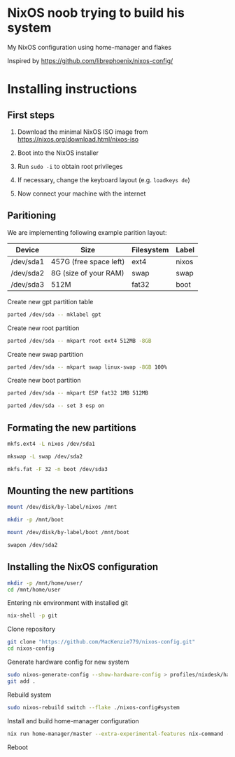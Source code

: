 # NixOS noob trying to build his system

My NixOS configuration using home-manager and flakes

Inspired by https://github.com/librephoenix/nixos-config/

# Installing instructions

## First steps

1. Download the minimal NixOS ISO image from https://nixos.org/download.html/nixos-iso

2. Boot into the NixOS installer

3. Run `sudo -i` to obtain root privileges

4. If necessary, change the keyboard layout (e.g. `loadkeys de`)

5. Now connect your machine with the internet

## Paritioning

We are implementing following example parition layout:

| Device    | Size                   | Filesystem | Label |
| --------- | ---------------------- | ---------- | ----- |
| /dev/sda1 | 457G (free space left) | ext4       | nixos |
| /dev/sda2 | 8G (size of your RAM)  | swap       | swap  |
| /dev/sda3 | 512M                   | fat32      | boot  |

Create new gpt partition table

```bash
parted /dev/sda -- mklabel gpt
```

Create new root partition

```bash
parted /dev/sda -- mkpart root ext4 512MB -8GB
```

Create new swap partition

```bash
parted /dev/sda -- mkpart swap linux-swap -8GB 100%
```

Create new boot partition

```bash
parted /dev/sda -- mkpart ESP fat32 1MB 512MB
```

```bash
parted /dev/sda -- set 3 esp on
```

## Formating the new partitions

```bash
mkfs.ext4 -L nixos /dev/sda1
```

```bash
mkswap -L swap /dev/sda2
```

```bash
mkfs.fat -F 32 -n boot /dev/sda3
```

## Mounting the new partitions

```bash
mount /dev/disk/by-label/nixos /mnt
```

```bash
mkdir -p /mnt/boot
```

```bash
mount /dev/disk/by-label/boot /mnt/boot
```

```bash
swapon /dev/sda2
```

## Installing the NixOS configuration

```bash
mkdir -p /mnt/home/user/
cd /mnt/home/user
```

Entering nix environment with installed git

```bash
nix-shell -p git
```

Clone repository

```bash
git clone "https://github.com/MacKenzie779/nixos-config.git"
cd nixos-config
```

Generate hardware config for new system

```bash
sudo nixos-generate-config --show-hardware-config > profiles/nixdesk/hardware-configuration.nix
git add .
```

Rebuild system

```bash
sudo nixos-rebuild switch --flake ./nixos-config#system
```

Install and build home-manager configuration

```bash
nix run home-manager/master --extra-experimental-features nix-command --extra-experimental-fetaures flakes -- switch --flake ./nixos-config#user
```

Reboot
